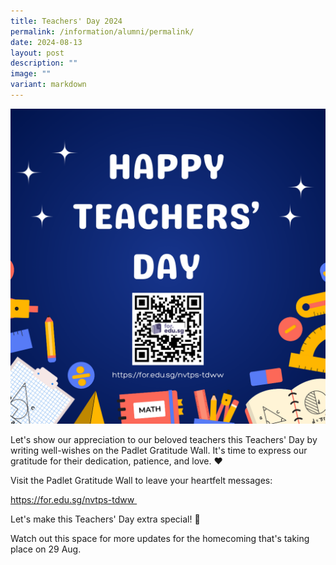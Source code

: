 ```yaml
---
title: Teachers' Day 2024
permalink: /information/alumni/permalink/
date: 2024-08-13
layout: post
description: ""
image: ""
variant: markdown
---
```

![](/images/Alumni/td.png)

Let's show our appreciation to our beloved teachers this Teachers' Day by writing well-wishes on the Padlet Gratitude Wall. It's time to express our gratitude for their dedication, patience, and love. ❤️   
  
Visit the Padlet Gratitude Wall to leave your heartfelt messages:  
  
https://for.edu.sg/nvtps-tdww   
  
Let's make this Teachers' Day extra special! 🍎   
  
Watch out this space for more updates for the homecoming that's taking place on 29 Aug.
